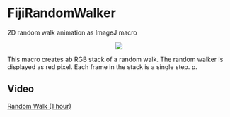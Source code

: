 # FijiRandomWalker
2D random walk animation as ImageJ macro
<p align="center">
  <img src="images/omini_random_walk_animation.gif">
</p>

This macro creates ab RGB stack of a random walk. The random walker is displayed as red pixel. Each frame in the stack is a single step. p. 

Video
--------
[Random Walk (1 hour)](https://www.youtube.com/watch?v=8K2AHE5Hums)